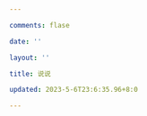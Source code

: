 ```yaml
---

comments: flase

date: ''

layout: ''

title: 说说

updated: 2023-5-6T23:6:35.96+8:0

---
```

<script src="https://unpkg.com//qexo-static@1.5.1/hexo/talks.js"></script>

<link rel="stylesheet" href="https://unpkg.com//qexo-static@1.5.1/hexo/talks.css">

<div id="qexot"></div>

<script>showQexoTalks("qexot", "https;//admin.202271.xyz", 5)</script>
